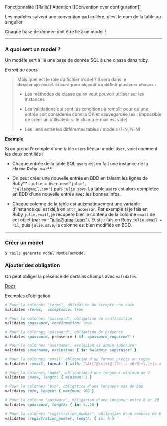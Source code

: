 Fonctionnalité [[Rails]] 
Attention [[Convention over configuration]]

Les modeles suivent une convention particulière, c'est le nom de la table au singulier

Chaque base de donnée doit être lié à un model !

---

### A quoi sert un model ?

Un modèle sert à lié une base de donnée SQL à une classe dans ruby. 


*Extrait du cours* 

>Mais quel est le rôle du fichier model ? Il sera dans le dossier `app/model` et aura pour objectif de définir plusieurs choses :
>
>-   Les méthodes de classe qu'on veut pouvoir utiliser sur les instances 
>
>-   Les validations qui sont les conditions à remplir pour qu'une entrée soit considérée comme OK et sauvegardée (ex : impossible de créer un utilisateur si le champ e-mail est vide) 
>
>-   Les liens entre les différentes tables / models (1-N, N-N)

**Exemple**

Si on prend l'exemple d'une table `users` liée au model `User`, voici comment les deux sont liés :

-   Chaque entrée de la table SQL `users` est en fait une instance de la classe Ruby `User`**.

-   On peut créer une nouvelle entrée en BDD en faisant les lignes de Ruby** : `julie = User.new("julie", "julie@gmail.com")` puis `julie.save`. La table `users` est alors complétée en BDD d'une nouvelle entrée avec les bonnes infos.

-   Chaque colonne de la table est automatiquement une variable d'instance qui est déjà en `attr_accessor`. Par exemple si je fais en Ruby `julie.email`, je récupère bien le contenu de la colonne `email` de cet objet (par ex : "julie@gmail.com"). Et si je fais en Ruby `julie.email = nil`, puis `julie.save`, la colonne est bien modifiée en BDD.

---

### Créer un model 

```bash
$ rails generate model NomDeTonModel
```

### Ajouter des obligation

On peut obliger la présence de certains champs avec `validates`.

[Docs](https://guides.rubyonrails.org/active_record_validations.html#presence)


Exemples d'obligation

```ruby
# Pour la colonnes "terms", obligation de accepté une case
validates :terms,  acceptance: true

# Pour la colonnes "password", obligation de confirmation
validates :password, confirmation: true

# Pour la colonnes "password", obligation de présence 
validates :password, prensence ( if: :password_required? )

# Pour la colonnes "username", exclusion si admin superuser
validates :username, exclusion: { in: %w(admin superuser) }

# Pour la colonnes "email" obligation d'un format précis en regex
validates) :email, format: { with: /\A([^@\s]+)@((?:[-a-z0-9]+\.)+[a-z]{2,})\z/i, on: :create }

# Pour la colonnes "name", obligation d'une longueur minimum de 2
validates :name, length: { minimum: 2 }

# Pour la colonnes "bio", obligation d'une longueur max de 500
validates :bio, length: { maximum: 500 }

# Pour la colonne "password", obligation d'une longueur entre 6 et 20
validates :password, length: { in: 6..20 }

# Pour la colonnes "registration_number", obligation d'un nombres de 6
validates :registration_number, length: { is: 6 }
```

 